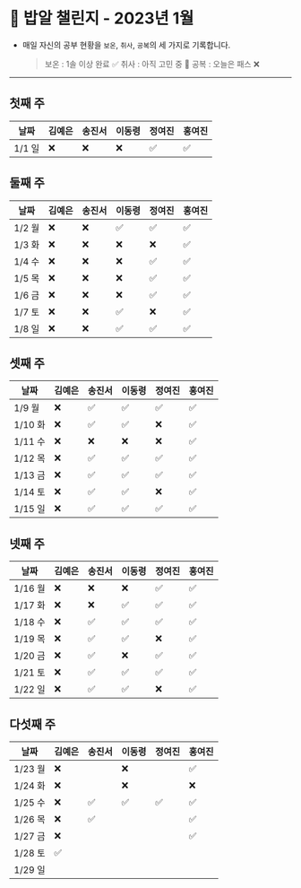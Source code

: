 # 🍚 밥알 챌린지 - 2023년 1월
- 매일 자신의 공부 현황을 `보온`, `취사`, `공복`의 세 가지로 기록합니다.
    
    > 보온 : 1솔 이상 완료 ✅
    취사 : 아직 고민 중 🤔
    공복 : 오늘은 패스 ❌
---

## 첫째 주
**날짜**|김예은|송진서|이동령|정여진|홍여진
---|---|---|---|---|---
1/1 일|❌ |❌|❌|✅|✅


## 둘째 주
**날짜**|김예은|송진서|이동령|정여진|홍여진
---|---|---|---|---|---
1/2 월|❌ |❌|✅|✅|✅
1/3 화|❌ |❌|❌|❌|✅
1/4 수|❌ |❌|❌|✅|✅
1/5 목|❌ |❌|❌|✅|✅
1/6 금|❌ |❌|❌|✅|✅
1/7 토|❌ |❌|✅|❌|✅
1/8 일|❌ |❌|✅|✅|✅

## 셋째 주
**날짜**|김예은|송진서|이동령|정여진|홍여진
---|---|---|---|---|---
1/9 월|❌ |✅|✅|✅|✅
1/10 화|❌ |✅ |✅|❌|✅
1/11 수|❌ |❌|❌|❌|✅
1/12 목|❌ |✅|✅|✅|✅
1/13 금|❌ |✅|✅|✅|✅
1/14 토|❌ |✅|✅|❌|✅
1/15 일|❌ |✅|✅|✅|✅

## 넷째 주
**날짜**|김예은|송진서|이동령|정여진|홍여진
---|---|---|---|---|---
1/16 월|❌ |❌|❌|✅|✅
1/17 화|❌ |❌|✅|✅|✅
1/18 수|❌ |✅|✅|✅|✅
1/19 목|❌ |✅|✅|❌|✅
1/20 금|❌ |✅|❌|✅|✅
1/21 토|❌ |✅|✅|✅|✅
1/22 일|❌ | ✅ |✅|❌|✅


## 다섯째 주
**날짜**|김예은|송진서|이동령|정여진|홍여진
---|---|---|---|---|---
1/23 월|❌ | |❌| |✅
1/24 화|❌ | |❌| |❌
1/25 수|❌  |✅ |✅|✅|✅
1/26 목|❌  |✅ | | |✅
1/27 금|❌ | | | |✅
1/28 토|✅ | | | |
1/29 일| | | | |
